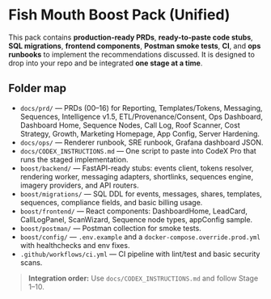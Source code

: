 # Fish Mouth Boost Pack (Unified)

This pack contains **production-ready PRDs**, **ready-to-paste code stubs**, **SQL migrations**,
**frontend components**, **Postman smoke tests**, **CI**, and **ops runbooks** to implement the
recommendations discussed. It is designed to drop into your repo and be integrated **one stage at a time**.

## Folder map

- `docs/prd/` — PRDs (00–16) for Reporting, Templates/Tokens, Messaging, Sequences, Intelligence v1.5, ETL/Provenance/Consent, Ops Dashboard, Dashboard Home, Sequence Nodes, Call Log, Roof Scanner, Cost Strategy, Growth, Marketing Homepage, App Config, Server Hardening.
- `docs/ops/` — Renderer runbook, SRE runbook, Grafana dashboard JSON.
- `docs/CODEX_INSTRUCTIONS.md` — One script to paste into CodeX Pro that runs the staged implementation.
- `boost/backend/` — FastAPI-ready stubs: events client, tokens resolver, rendering worker, messaging adapters, shortlinks, sequences engine, imagery providers, and API routers.
- `boost/migrations/` — SQL DDL for events, messages, shares, templates, sequences, compliance fields, and basic billing usage.
- `boost/frontend/` — React components: DashboardHome, LeadCard, CallLogPanel, ScanWizard, Sequence node types, appConfig sample.
- `boost/postman/` — Postman collection for smoke tests.
- `boost/config/` — `.env.example` and a `docker-compose.override.prod.yml` with healthchecks and env fixes.
- `.github/workflows/ci.yml` — CI pipeline with lint/test and basic security scans.

> **Integration order:** Use `docs/CODEX_INSTRUCTIONS.md` and follow Stage 1–10.
